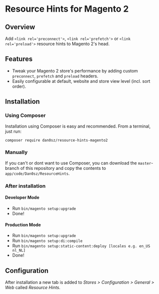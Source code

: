 # Resource Hints for Magento 2

## Overview

Add `<link rel='preconnect'>`, `<link rel='prefetch'>` or `<link rel='preload'>` resource hints to Magento 2's head.

## Features 

- Tweak your Magento 2 store's performance by adding custom `preconnect`, `prefetch` and `preload` headers.
- Easily configurable at default, website and store view level (incl. sort order).

## Installation

### Using Composer

Installation using Composer is easy and recommended. From a terminal, just run:

`composer require dan0sz/resource-hints-magento2`

### Manually

If you can't or dont want to use Composer, you can download the `master`-branch of this repository and copy the contents to `app/code/Dan0sz/ResourceHints`.

### After installation

#### Developer Mode

- Run `bin/magento setup:upgrade`
- Done!

#### Production Mode

- Run `bin/magento setup:upgrade`
- Run `bin/magento setup:di:compile`
- Run `bin/magento setup:static-content:deploy [locales e.g. en_US nl_NL]`
- Done!

## Configuration

After installation a new tab is added to *Stores > Configuration > General > Web* called *Resource Hints*.
